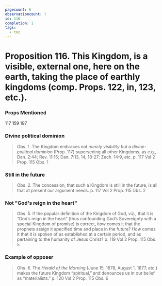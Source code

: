 ```yaml
---
pagecount: 6
observationcount: 7
id: 116
completion: 1
tags:
  - toc
---
```

# Proposition 116. This Kingdom, is a visible, external one, here on the earth, taking the place of earthly kingdoms (comp. Props. 122, in, 123, etc.).

### Props Mentioned
117 159 197
### Divine political dominion
>Obs. 1. The Kingdom embraces not *merely visibility but a divine-political dominion* (Prop. 117) superseding all other Kingdoms, as e.g., Dan. 2:44; Rev. 11:15; Dan. 7:13, 14, 18-27; Zech. 14:9, etc.
>p. 117 Vol 2 Prop. 115 Obs. 1
### Still in the future
>Obs. 2. The concession, that such a Kingdom is still in the future, is all that at present our argument needs.
>p. 117 Vol 2 Prop. 115 Obs. 2
### Not "God's reign in the heart"
>Obs. 5. If the popular definition of the Kingdom of God, viz., that it is “God’s reign in the heart” (thus confounding God’s Sovereignty with a special Kingdom of promise) is correct, *how* comes it that the prophets assign it specified time and place in the future? *How* comes it that it is spoken of as established at a certain period, and as pertaining to the humanity of Jesus Christ?
>p. 119 Vol 2 Prop. 115 Obs. 5
### Example of opposer
>Ohs. 6. The *Herald of the Morning* (June 15, 1878, August 1, 1877, etc.) makes the future Kingdom “spiritual,” and denounces us in our belief as “materialists.”
>p. 120 Vol 2 Prop. 115 Obs. 6